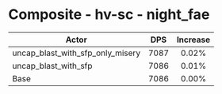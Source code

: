 # Composite - hv-sc - night_fae
| Actor | DPS | Increase |
|---|:---:|:---:|
|uncap_blast_with_sfp_only_misery|7087|0.02%|
|uncap_blast_with_sfp|7086|0.01%|
|Base|7086|0.00%|
